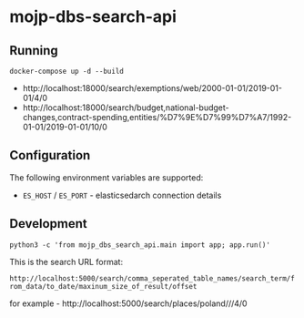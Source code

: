 # mojp-dbs-search-api


## Running

```
docker-compose up -d --build
```

* http://localhost:18000/search/exemptions/web/2000-01-01/2019-01-01/4/0
* http://localhost:18000/search/budget,national-budget-changes,contract-spending,entities/%D7%9E%D7%99%D7%A7/1992-01-01/2019-01-01/10/0


## Configuration

The following environment variables are supported:

* `ES_HOST` / `ES_PORT` - elasticsedarch connection details


## Development

```
python3 -c 'from mojp_dbs_search_api.main import app; app.run()'
```

This is the search URL format:

`http://localhost:5000/search/comma_seperated_table_names/search_term/from_data/to_date/maxinum_size_of_result/offset`

for example - http://localhost:5000/search/places/poland///4/0


